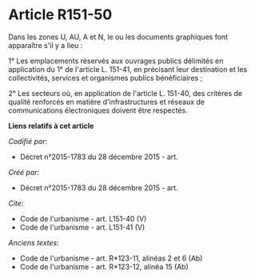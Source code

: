 # Article R151-50

Dans les zones U, AU, A et N, le ou les documents graphiques font apparaître s'il y a lieu : 

1° Les emplacements réservés aux ouvrages publics délimités en application du 1° de l'article L. 151-41, en précisant leur
destination et les collectivités, services et organismes publics bénéficiaires ; 

2° Les secteurs où, en application de l'article L. 151-40, des critères de qualité renforcés en matière d'infrastructures et
réseaux de communications électroniques doivent être respectés.

**Liens relatifs à cet article**

_Codifié par_:

  - Décret n°2015-1783 du 28 décembre 2015 - art.

_Créé par_:

  - Décret n°2015-1783 du 28 décembre 2015 - art.

_Cite_:

  - Code de l'urbanisme - art. L151-40 (V)
  - Code de l'urbanisme - art. L151-41 (V)

_Anciens textes_:

  - Code de l'urbanisme - art. R*123-11, alinéas 2 et 6 (Ab)
  - Code de l'urbanisme - art. R*123-12, alinéa 15 (Ab)
